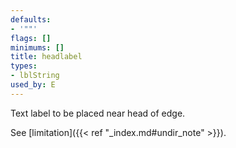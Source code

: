 ```yaml
---
defaults:
- '""'
flags: []
minimums: []
title: headlabel
types:
- lblString
used_by: E
---
```

Text label to be placed near head of edge.

See [limitation]({{< ref "_index.md#undir_note" >}}).
